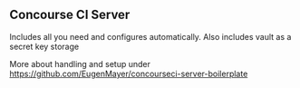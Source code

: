 ## Concourse CI Server

Includes all you need and configures automatically. Also includes vault as a secret key storage

More about handling and setup under https://github.com/EugenMayer/concourseci-server-boilerplate